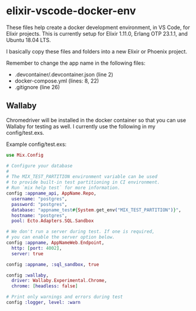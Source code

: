 # elixir-vscode-docker-env

These files help create a docker development environment, in VS Code, for Elixir projects. This is currently setup for Elixir 1.11.0, Erlang OTP 23.1.1, and Ubuntu 18.04 LTS.

I basically copy these files and folders into a new Elixir or Phoenix project.

Remember to change the app name in the following files:

- .devcontainer/.devcontainer.json (line 2)
- docker-compose.yml (lines: 8, 22)
- .gitignore (line 26)

## Wallaby

Chromedriver will be installed in the docker container so that you can use Wallaby for testing as well. I currently use the following in my config/test.exs.

Example config/test.exs:

```Elixir
use Mix.Config

# Configure your database
#
# The MIX_TEST_PARTITION environment variable can be used
# to provide built-in test partitioning in CI environment.
# Run `mix help test` for more information.
config :appname_api, AppName.Repo,
  username: "postgres",
  password: "postgres",
  database: "appname_test#{System.get_env("MIX_TEST_PARTITION")}",
  hostname: "postgres",
  pool: Ecto.Adapters.SQL.Sandbox

# We don't run a server during test. If one is required,
# you can enable the server option below.
config :appname, AppNameWeb.Endpoint,
  http: [port: 4002],
  server: true

config :appname, :sql_sandbox, true

config :wallaby,
  driver: Wallaby.Experimental.Chrome,
  chrome: [headless: false]

# Print only warnings and errors during test
config :logger, level: :warn
```
